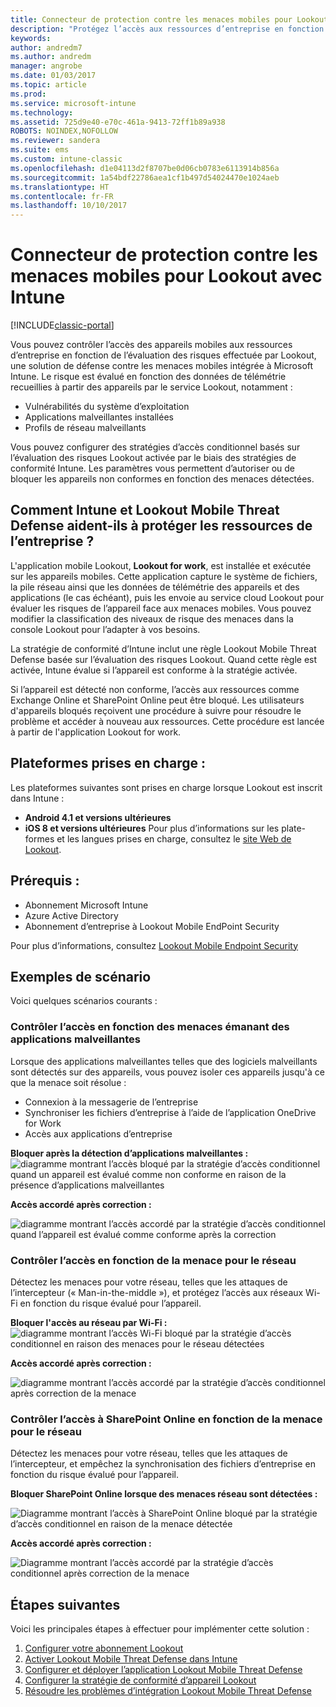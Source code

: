 ```yaml
---
title: Connecteur de protection contre les menaces mobiles pour Lookout
description: "Protégez l’accès aux ressources d’entreprise en fonction du risque lié aux appareils, au réseau et aux applications avec le connecteur de protection contre les menaces mobiles pour Lookout et Intune."
keywords: 
author: andredm7
ms.author: andredm
manager: angrobe
ms.date: 01/03/2017
ms.topic: article
ms.prod: 
ms.service: microsoft-intune
ms.technology: 
ms.assetid: 725d9e40-e70c-461a-9413-72ff1b89a938
ROBOTS: NOINDEX,NOFOLLOW
ms.reviewer: sandera
ms.suite: ems
ms.custom: intune-classic
ms.openlocfilehash: d1e04113d2f8707be0d06cb0783e6113914b856a
ms.sourcegitcommit: 1a54bdf22786aea1cf1b497d54024470e1024aeb
ms.translationtype: HT
ms.contentlocale: fr-FR
ms.lasthandoff: 10/10/2017
---
```

# <a name="lookout-mobile-threat-defense-connector-with-intune"></a>Connecteur de protection contre les menaces mobiles pour Lookout avec Intune

[!INCLUDE[classic-portal](../includes/classic-portal.md)]

Vous pouvez contrôler l’accès des appareils mobiles aux ressources d’entreprise en fonction de l’évaluation des risques effectuée par Lookout, une solution de défense contre les menaces mobiles intégrée à Microsoft Intune. Le risque est évalué en fonction des données de télémétrie recueillies à partir des appareils par le service Lookout, notamment :
- Vulnérabilités du système d’exploitation
- Applications malveillantes installées
- Profils de réseau malveillants

Vous pouvez configurer des stratégies d’accès conditionnel basés sur l’évaluation des risques Lookout activée par le biais des stratégies de conformité Intune. Les paramètres vous permettent d’autoriser ou de bloquer les appareils non conformes en fonction des menaces détectées.

## <a name="how-do-intune-and-lookout-mobile-threat-defense-help-protect-company-resources"></a>Comment Intune et Lookout Mobile Threat Defense aident-ils à protéger les ressources de l’entreprise ?
L'application mobile Lookout, **Lookout for work**, est installée et exécutée sur les appareils mobiles. Cette application capture le système de fichiers, la pile réseau ainsi que les données de télémétrie des appareils et des applications (le cas échéant), puis les envoie au service cloud Lookout pour évaluer les risques de l’appareil face aux menaces mobiles. Vous pouvez modifier la classification des niveaux de risque des menaces dans la console Lookout pour l’adapter à vos besoins.  

La stratégie de conformité d’Intune inclut une règle Lookout Mobile Threat Defense basée sur l’évaluation des risques Lookout. Quand cette règle est activée, Intune évalue si l’appareil est conforme à la stratégie activée.

Si l’appareil est détecté non conforme, l’accès aux ressources comme Exchange Online et SharePoint Online peut être bloqué. Les utilisateurs d'appareils bloqués reçoivent une procédure à suivre pour résoudre le problème et accéder à nouveau aux ressources. Cette procédure est lancée à partir de l'application Lookout for work.

## <a name="supported-platforms"></a>Plateformes prises en charge :
Les plateformes suivantes sont prises en charge lorsque Lookout est inscrit dans Intune :
* **Android 4.1 et versions ultérieures**
* **iOS 8 et versions ultérieures** Pour plus d’informations sur les plate-formes et les langues prises en charge, consultez le [site Web de Lookout](https://personal.support.lookout.com/hc/articles/114094140253).

## <a name="prerequisites"></a>Prérequis :
* Abonnement Microsoft Intune
* Azure Active Directory
* Abonnement d’entreprise à Lookout Mobile EndPoint Security  

Pour plus d’informations, consultez [Lookout Mobile Endpoint Security](https://www.lookout.com/products/mobile-endpoint-security)

## <a name="sample-scenarios"></a>Exemples de scénario
Voici quelques scénarios courants :

### <a name="control-access-based-on-threats-from-malicious-apps"></a>Contrôler l’accès en fonction des menaces émanant des applications malveillantes
Lorsque des applications malveillantes telles que des logiciels malveillants sont détectés sur des appareils, vous pouvez isoler ces appareils jusqu'à ce que la menace soit résolue :
* Connexion à la messagerie de l’entreprise
* Synchroniser les fichiers d’entreprise à l’aide de l’application OneDrive for Work
* Accès aux applications d’entreprise

**Bloquer après la détection d’applications malveillantes :**
![diagramme montrant l’accès bloqué par la stratégie d’accès conditionnel quand un appareil est évalué comme non conforme en raison de la présence d’applications malveillantes](../media/mtp/malicious-apps-blocked.png)

**Accès accordé après correction :**

![diagramme montrant l’accès accordé par la stratégie d’accès conditionnel quand l’appareil est évalué comme conforme après la correction](../media/mtp/malicious-apps-unblocked.png)

### <a name="control-access-based-on-threat-to-network"></a>Contrôler l’accès en fonction de la menace pour le réseau
Détectez les menaces pour votre réseau, telles que les attaques de l’intercepteur (« Man-in-the-middle »), et protégez l’accès aux réseaux Wi-Fi en fonction du risque évalué pour l’appareil.

**Bloquer l'accès au réseau par Wi-Fi :**
![diagramme montrant l’accès Wi-Fi bloqué par la stratégie d’accès conditionnel en raison des menaces pour le réseau détectées](../media/mtp/network-wifi-blocked.png)

**Accès accordé après correction :**

![diagramme montrant l’accès accordé par la stratégie d’accès conditionnel après correction de la menace](../media/mtp/network-wifi-unblocked.png)
### <a name="control-access-to-sharepoint-online-based-on-threat-to-network"></a>Contrôler l’accès à SharePoint Online en fonction de la menace pour le réseau

Détectez les menaces pour votre réseau, telles que les attaques de l’intercepteur, et empêchez la synchronisation des fichiers d’entreprise en fonction du risque évalué pour l’appareil.

**Bloquer SharePoint Online lorsque des menaces réseau sont détectées :**

![Diagramme montrant l’accès à SharePoint Online bloqué par la stratégie d’accès conditionnel en raison de la menace détectée](../media/mtp/network-spo-blocked.png)


**Accès accordé après correction :**

![Diagramme montrant l’accès accordé par la stratégie d’accès conditionnel après correction de la menace](../media/mtp/network-spo-unblocked.png)

## <a name="next-steps"></a>Étapes suivantes
Voici les principales étapes à effectuer pour implémenter cette solution :
1.  [Configurer votre abonnement Lookout](setup-your-lookout-mtd-subscription.md)
2.  [Activer Lookout Mobile Threat Defense dans Intune](enable-lookout-mtd-connection.md)
3.  [Configurer et déployer l’application Lookout Mobile Threat Defense](configure-deploy-lookout-for-work-app.md)
4.  [Configurer la stratégie de conformité d’appareil Lookout](create-lookout-device-compliance-policy.md)
5.  [Résoudre les problèmes d’intégration Lookout Mobile Threat Defense](/intune-classic/troubleshoot/device-threat-protection-troubleshooting)
